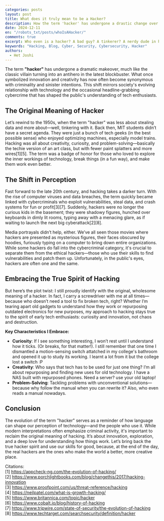 ```yaml
---
categories: posts
layout: post
title: What does it truly mean to be a Hacker?
description: How the term 'hacker' has undergone a drastic change over the years and why I still identify myself with its true meaning
date: 2024-12-11
en: "/robots_txt/posts/whoIsAHacker/"
comments: true
excerpt: Who even is a hacker? A bad guy? A tinkerer? A nerdy dude in his basement with a computer?
keywords: "Hacking, Blog, Cyber, Security, Cybersecurity, Hacker"
authors:
  - Het Joshi
---
```


The term **"hacker"** has undergone a dramatic makeover, much like the classic villain turning into an antihero in the latest blockbuster. What once symbolized innovation and creativity has now often become synonymous with criminality and sinister intentions. This shift mirrors society's evolving relationship with technology and the occasional headline-grabbing cybercrime that has shaped the public's understanding of tech enthusiasts.

## The Original Meaning of Hacker

Let’s rewind to the 1950s, when the term "hacker" was less about stealing data and more about—well, tinkering with it. Back then, MIT students didn’t have a secret agenda. They were just a bunch of tech geeks (in the best possible sense) who enjoyed optimizing machines, especially model trains. Hacking was all about creativity, curiosity, and problem-solving—basically the techie version of an art class, but with fewer paint splatters and more wires[1][5]. The term was a badge of honor for those who loved to explore the inner workings of technology, break things (in a fun way), and make them work even better.

## The Shift in Perception

Fast forward to the late 20th century, and hacking takes a darker turn. With the rise of computer viruses and data breaches, the term quickly became linked with cybercriminals who exploit vulnerabilities, steal data, and crash systems for fun or profit[3][7]. Suddenly, hackers were no longer the curious kids in the basement; they were shadowy figures, hunched over keyboards in dimly lit rooms, typing away with a menacing glare, as if waiting to launch the next big cyberattack[2][8]. 

Media portrayals didn’t help, either. We’ve all seen those movies where hackers are presented as mysterious figures, their faces obscured by hoodies, furiously typing on a computer to bring down entire organizations. While some hackers do fall into the cybercriminal category, it's crucial to separate them from the ethical hackers—those who use their skills to find vulnerabilities and patch them up. Unfortunately, in the public's eyes, hackers are often one and the same.

## Embracing the True Spirit of Hacking

But here’s the plot twist: I still proudly identify with the original, wholesome meaning of a hacker. In fact, I carry a screwdriver with me at all times—because who doesn’t need a tool to fix broken tech, right? Whether I’m tearing apart old gadgets to understand how they work or repurposing outdated electronics for new purposes, my approach to hacking stays true to the spirit of early tech enthusiasts: curiosity and innovation, not chaos and destruction.

**Key Characteristics I Embrace:**
- **Curiosity**: If I see something interesting, I won’t rest until I understand how it ticks. (Or breaks, for that matter!). I still remember that one time I dismantled a motion-sensing switch attatched in my college's bathroom and opened it up to study its working. I learnt a lot from it but the college lost a switch :P
- **Creativity**: Who says that tech has to be used for just one thing? I’m all about repurposing and finding new uses for old technology. I have a NAS built with repurposed phones. Need a server? use your old laptop!
- **Problem-Solving**: Tackling problems with unconventional solutions—because why follow the manual when you can rewrite it? Also, who even reads a manual nowadays.

## Conclusion

The evolution of the term "hacker" serves as a reminder of how language can shape our perception of technology—and the people who use it. While modern interpretations often emphasize criminal activity, it's important to reclaim the original meaning of hacking. It’s about innovation, exploration, and a deep love for understanding how things work. Let’s bring back the true hacker spirit and use our skills for good, because, at the end of the day, the real hackers are the ones who make the world a better, more creative place.

Citations:<br>
[1] https://appcheck-ng.com/the-evolution-of-hacking/  
[2] https://www.porchlightbooks.com/blog/changethis/2017/hacking-innovation  
[3] https://www.proofpoint.com/us/threat-reference/hacking  
[4] https://neilpatel.com/what-is-growth-hacking/  
[5] https://www.britannica.com/topic/hacker  
[6] https://www.cobalt.io/blog/history-of-hacking  
[7] https://www.tripwire.com/state-of-security/the-evolution-of-hacking  
[8] https://www.techtarget.com/searchsecurity/definition/hacker  
